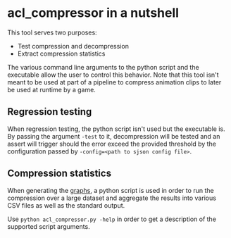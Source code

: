 # acl_compressor in a nutshell

This tool serves two purposes:

*  Test compression and decompression
*  Extract compression statistics

The various command line arguments to the python script and the executable allow the user to control this behavior. Note that this tool isn't meant to be used at part of a pipeline to compress animation clips to later be used at runtime by a game.

## Regression testing

When regression testing, the python script isn't used but the executable is. By passing the argument `-test` to it, decompression will be tested and an assert will trigger should the error exceed the provided threshold by the configuration passed by `-config=<path to sjson config file>`.

## Compression statistics

When generating the [graphs](../../docs/graph_generation.md), a python script is used in order to run the compression over a large dataset and aggregate the results into various CSV files as well as the standard output.

Use `python acl_compressor.py -help` in order to get a description of the supported script arguments.
